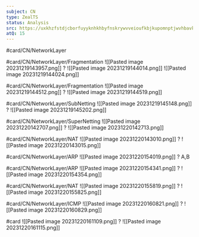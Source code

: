 ```yaml
---
subject: CN
type: ZealTS
status: Analysis
src: https://uxkhzfstdjcborfuyyknhkhbyfnskrywvveioufkbjkupomnptjwvhbavkysuhi.vercel.app/solution.html?testId=628f2d8bc16c33657a586c8d&test_id=37
atQ: 15
---
```

#card/CN/NetworkLayer 

#card/CN/NetworkLayer/Fragmentation 
![[Pasted image 20231219143957.png]]
?
![[Pasted image 20231219144014.png]] 
![[Pasted image 20231219144024.png]]

#card/CN/NetworkLayer/Fragmentation 
![[Pasted image 20231219144512.png]]
?
![[Pasted image 20231219144519.png]] 

#card/CN/NetworkLayer/SubNetting 
![[Pasted image 20231219145148.png]]
?
![[Pasted image 20231219145202.png]] 

#card/CN/NetworkLayer/SuperNetting 
![[Pasted image 20231220142707.png]]
?
![[Pasted image 20231220142713.png]] 

#card/CN/NetworkLayer/NAT 
![[Pasted image 20231220143010.png]]
?
![[Pasted image 20231220143015.png]] 

#card/CN/NetworkLayer/ARP
![[Pasted image 20231220154019.png]]
?
A,B

#card/CN/NetworkLayer/ARP 
![[Pasted image 20231220154341.png]]
?
![[Pasted image 20231220154354.png]] 

#card/CN/NetworkLayer/NAT 
![[Pasted image 20231220155819.png]]
?
![[Pasted image 20231220155825.png]] 

#card/CN/NetworkLayer/ICMP
![[Pasted image 20231220160821.png]]
?
![[Pasted image 20231220160829.png]] 

#card
![[Pasted image 20231220161109.png]]
?
![[Pasted image 20231220161115.png]] 

